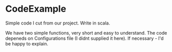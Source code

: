 # CodeExample
Simple code I cut from our project. Write in scala.

We have two simple functions, very short and easy to understand.
The code depeneds on Configurations file (I didnt supplied it here).
If necessary - I'd be happy to explain.
